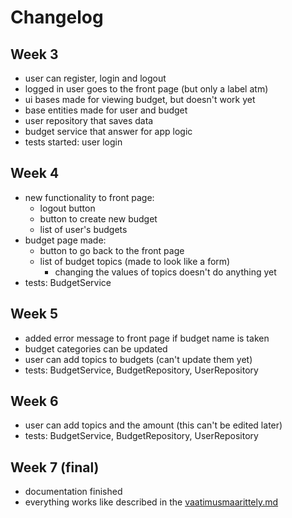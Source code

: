 # Changelog

## Week 3

- user can register, login and logout
- logged in user goes to the front page (but only a label atm)
- ui bases made for viewing budget, but doesn't work yet
- base entities made for user and budget
- user repository that saves data
- budget service that answer for app logic
- tests started: user login

## Week 4

- new functionality to front page:
    - logout button
    - button to create new budget
    - list of user's budgets
- budget page made:
    - button to go back to the front page
    - list of budget topics (made to look like a form)
        - changing the values of topics doesn't do anything yet
- tests: BudgetService

## Week 5

- added error message to front page if budget name is taken
- budget categories can be updated
- user can add topics to budgets (can't update them yet)
- tests: BudgetService, BudgetRepository, UserRepository

## Week 6

- user can add topics and the amount (this can't be edited later)
- tests: BudgetService, BudgetRepository, UserRepository


## Week 7 (final)

- documentation finished
- everything works like described in the [vaatimusmaarittely.md](https://github.com/eveliinaalikoski/ohte-harjoitustyo/blob/master/dokumentaatio/vaatimusmaarittely.md)
